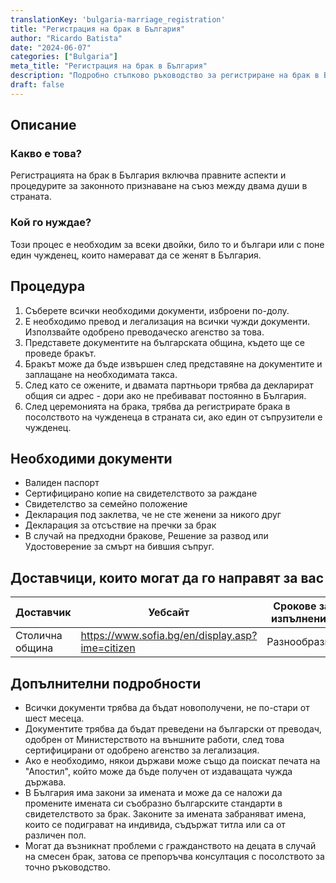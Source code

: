 ```yaml
---
translationKey: 'bulgaria-marriage_registration'
title: "Регистрация на брак в България"
author: "Ricardo Batista"
date: "2024-06-07"
categories: ["Bulgaria"]
meta_title: "Регистрация на брак в България"
description: "Подробно стъпково ръководство за регистриране на брак в България"
draft: false
---
```


## Описание
### Какво е това?
Регистрацията на брак в България включва правните аспекти и процедурите за законното признаване на съюз между двама души в страната.

### Кой го нуждае?
Този процес е необходим за всеки двойки, било то и българи или с поне един чужденец, които намерават да се женят в България.

## Процедура
1. Съберете всички необходими документи, изброени по-долу.
2. Е необходимо превод и легализация на всички чужди документи. Използвайте одобрено преводаческо агенство за това.
3. Представете документите на българската община, където ще се проведе бракът.
4. Бракът може да бъде извършен след представяне на документите и заплащане на необходимата такса.
5. След като се ожените, и двамата партньори трябва да декларират общия си адрес - дори ако не пребивават постоянно в България.
6. След церемонията на брака, трябва да регистрирате брака в посолството на чужденеца в страната си, ако един от съпрузители е чужденец.

## Необходими документи
- Валиден паспорт
- Сертифицирано копие на свидетелството за раждане
- Свидетелство за семейно положение
- Декларация под заклетва, че не сте женени за никого друг
- Декларация за отсъствие на пречки за брак
- В случай на предходни бракове, Решение за развод или Удостоверение за смърт на бившия съпруг.

## Доставчици, които могат да го направят за вас

| Доставчик        |     Уебсайт     |     Срокове за изпълнение    |       Цена      |
| --------------- | --------------- |  :-------------: | :-------------: |
| Столична община      |  https://www.sofia.bg/en/display.asp?ime=citizen |      Разнообразни      |        Разнообразна        |

## Допълнителни подробности
- Всички документи трябва да бъдат новополучени, не по-стари от шест месеца.
- Документите трябва да бъдат преведени на български от преводач, одобрен от Министерството на външните работи, след това сертифицирани от одобрено агенство за легализация.
- Ако е необходимо, някои държави може също да поискат печата на "Апостил", който може да бъде получен от издаващата чужда държава.
- В България има закони за имената и може да се наложи да промените имената си съобразно българските стандарти в свидетелството за брак. Законите за имената забраняват имена, които се подиграват на индивида, съдържат титла или са от различен пол.
- Могат да възникнат проблеми с гражданството на децата в случай на смесен брак, затова се препоръчва консултация с посолството за точно ръководство.